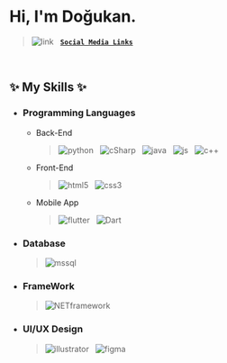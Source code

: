 # Hi, I'm Doğukan.

> ![link](https://user-images.githubusercontent.com/74770052/187730702-d10db106-6fca-4d10-a7c7-b85376b001e2.png) &nbsp; [**`Social Media Links`**](https://linktr.ee/Dvaser)


<br>



## ✨ My Skills ✨

- ### Programming Languages
  - Back-End  
    > ![python](https://user-images.githubusercontent.com/74770052/187727152-f4683948-8de5-4f04-b700-623b1dac5b7e.png) &nbsp;
![cSharp](https://user-images.githubusercontent.com/74770052/187727132-d7406004-9e3d-4ccb-95b2-947911f0d769.png) &nbsp;
![java](https://user-images.githubusercontent.com/74770052/187727145-2c444f6c-edc0-47fb-b337-0fe175815324.png) &nbsp;
![js](https://user-images.githubusercontent.com/74770052/187727163-363d7207-3d17-4d31-ab1a-d0e7498a94b5.png) &nbsp;
![c++](https://user-images.githubusercontent.com/74770052/187727167-500b3f3b-761c-4689-9baa-480687602863.png)
  
  - Front-End
    > ![html5](https://user-images.githubusercontent.com/74770052/187727136-3a64ac24-b277-49a9-b9f5-f9c1f7bce371.png) &nbsp;
![css3](https://user-images.githubusercontent.com/74770052/187727141-940c5603-c3f0-4990-8469-2f0b219db5f0.png) 
  
  - Mobile App
      > ![flutter](https://user-images.githubusercontent.com/74770052/187738076-f697f189-67e1-4bc8-b2d0-cd59ba8d5b4f.png) &nbsp;
![Dart](https://user-images.githubusercontent.com/74770052/187738079-d33fe3e3-3eca-49ee-ae1e-dc3ccaafff6c.png)

- ### Database
  > ![mssql](https://user-images.githubusercontent.com/74770052/187727143-79fd4e42-575f-4298-a15e-086efb9c010f.png)

- ### FrameWork
  > ![NETframework](https://user-images.githubusercontent.com/74770052/187739877-33b8ad0f-8481-4e1c-b7f5-40386eb67eed.png)

- ### UI/UX Design
  > ![illustrator](https://user-images.githubusercontent.com/74770052/187727149-b4561180-d626-4690-87bc-2c344c1bbdd7.png) &nbsp;
![figma](https://user-images.githubusercontent.com/74770052/187727160-cfe0e5b4-87a7-4a9d-8f92-2afdeb353816.png)
